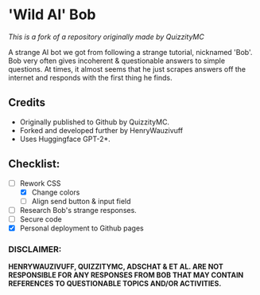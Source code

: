 # 'Wild Al' Bob
_This is a fork of a repository originally made by QuizzityMC_

A strange AI bot we got from following a strange tutorial, nicknamed 'Bob'.
Bob very often gives incoherent & questionable answers to simple questions. 
At times, it almost seems that he just scrapes answers off the internet and responds with the first thing he finds.

## Credits
- Originally published to Github by QuizzityMC.
- Forked and developed further by HenryWauzivuff
- Uses Huggingface GPT-2*.

## Checklist:
- [ ] Rework CSS
  - [x] Change colors
  - [ ] Align send button & input field
- [ ] Research Bob's strange responses.
- [ ] Secure code
- [x] Personal deployment to Github pages

### DISCLAIMER: 
**HENRYWAUZIVUFF, QUIZZITYMC, ADSCHAT & ET AL. ARE NOT RESPONSIBLE FOR ANY RESPONSES FROM BOB THAT MAY CONTAIN REFERENCES TO QUESTIONABLE TOPICS AND/OR ACTIVITIES.**
